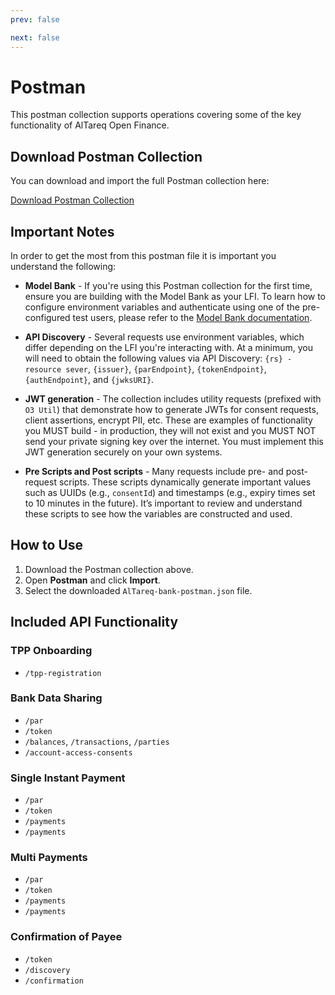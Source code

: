 ```yaml
---
prev: false

next: false
---
```


# Postman

This postman collection supports operations covering some of the key functionality of AlTareq Open Finance.

## Download Postman Collection

You can download and import the full Postman collection here:

<a href="/developer-guide/json/AlTareq-bank-postman.json" download class="button">Download Postman Collection</a>

## Important Notes

In order to get the most from this postman file it is important you understand the following:

- **Model Bank** - If you're using this Postman collection for the first time, ensure you are building with the Model Bank as your LFI.
To learn how to configure environment variables and authenticate using one of the pre-configured test users, please refer to the [Model Bank documentation](../../model-bank/).


- **API Discovery** - Several requests use environment variables, which differ depending on the LFI you're interacting with. At a minimum, you will need to obtain the following values via API Discovery:
`{rs} - resource sever`, `{issuer}`, `{parEndpoint}`, `{tokenEndpoint}`, `{authEndpoint}`, and `{jwksURI}`.


- **JWT generation** - The collection includes utility requests (prefixed with `O3 Util`) that demonstrate how to generate JWTs for consent requests, client assertions, encrypt PII, etc. These are examples of functionality you MUST build - in production, they will not exist and you MUST NOT send your private signing key over the internet. You must implement this JWT generation securely on your own systems.

- **Pre Scripts and Post scripts** - Many requests include pre- and post-request scripts. These scripts dynamically generate important values such as UUIDs (e.g., `consentId`) and timestamps (e.g., expiry times set to 10 minutes in the future). It’s important to review and understand these scripts to see how the variables are constructed and used.

## How to Use

1. Download the Postman collection above.
2. Open **Postman** and click **Import**.
3. Select the downloaded `AlTareq-bank-postman.json` file.

##  Included API Functionality

### TPP Onboarding 
- <Post /> `/tpp-registration`

### Bank Data Sharing
- <Post /> `/par`
- <Post /> `/token`
- <GET /> `/balances`, `/transactions`, `/parties`
- <GET /> `/account-access-consents`

### Single Instant Payment
- <Post /> `/par`
- <Post /> `/token`
- <Post /> `/payments`
- <GET /> `/payments`

### Multi Payments
- <Post /> `/par`
- <Post /> `/token`
- <Post /> `/payments`
- <GET /> `/payments`

### Confirmation of Payee
- <Post /> `/token`
- <Post /> `/discovery`
- <Post /> `/confirmation`








